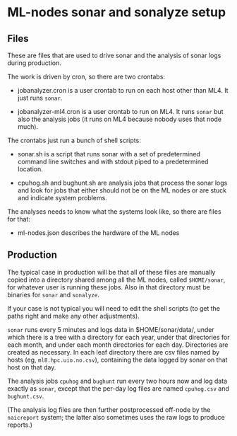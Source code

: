 # ML-nodes sonar and sonalyze setup

## Files

These are files that are used to drive sonar and the analysis of sonar
logs during production.

The work is driven by cron, so there are two crontabs:

- jobanalyzer.cron is a user crontab to run on each host other than
  ML4.  It just runs `sonar`.

- jobanalyzer-ml4.cron is a user crontab to run on ML4.  It runs
  `sonar` but also the analysis jobs (it runs on ML4 because nobody
  uses that node much).

The crontabs just run a bunch of shell scripts:

- sonar.sh is a script that runs sonar with a set of predetermined
  command line switches and with stdout piped to a predetermined
  location.

- cpuhog.sh and bughunt.sh are analysis jobs that process the sonar
  logs and look for jobs that either should not be on the ML nodes or
  are stuck and indicate system problems.

The analyses needs to know what the systems look like, so there are
files for that:

- ml-nodes.json describes the hardware of the ML nodes

## Production

The typical case in production will be that all of these files are
manually copied into a directory shared among all the ML nodes, called
`$HOME/sonar`, for whatever user is running these jobs.  Also in that
directory must be binaries for `sonar` and `sonalyze`.

If your case is not typical you will need to edit the shell scripts
(to get the paths right and make any other adjustments).

`sonar` runs every 5 minutes and logs data in $HOME/sonar/data/, under
which there is a tree with a directory for each year, under that
directories for each month, and under each month directories for each
day.  Directories are created as necessary.  In each leaf directory
there are csv files named by hosts (eg, `ml8.hpc.uio.no.csv`),
containing the data logged by sonar on that host on that day.

The analysis jobs `cpuhog` and `bughunt` run every two hours now and
log data exactly as `sonar`, except that the per-day log files are
named `cpuhog.csv` and `bughunt.csv`.

(The analysis log files are then further postprocessed off-node by the
`naicreport` system; the latter also sometimes uses the raw logs to
produce reports.)

